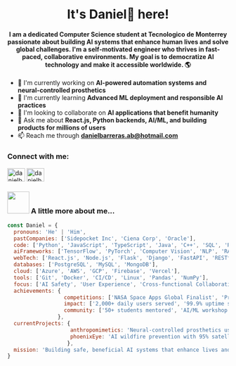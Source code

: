 <h1 align="center">It's Daniel🗿 here!</h1>
<h4 align="center">I am a dedicated Computer Science student at Tecnologico de Monterrey passionate about building AI systems that enhance human lives and solve global challenges. I'm a self-motivated engineer who thrives in fast-paced, collaborative environments. My goal is to democratize AI technology and make it accessible worldwide. 🌎</h4>

- 🔭 I'm currently working on **AI-powered automation systems and neural-controlled prosthetics**
- 🌱 I'm currently learning **Advanced ML deployment and responsible AI practices**
- 🤝 I'm looking to collaborate on **AI applications that benefit humanity**
- 💬 Ask me about **React.js, Python backends, AI/ML, and building products for millions of users**
- 📫 Reach me through **danielbarreras.ab@hotmail.com**

<h3 align="left">Connect with me:</h3>
<p align="left">
<a href="https://linkedin.com/in/danielbrmz" target="blank"><img align="center" src="https://raw.githubusercontent.com/rahuldkjain/github-profile-readme-generator/master/src/images/icons/Social/linked-in-alt.svg" alt="danielbrmz" height="30" width="40" /></a>
<a href="https://www.leetcode.com/danielbrmz" target="blank"><img align="center" src="https://raw.githubusercontent.com/rahuldkjain/github-profile-readme-generator/master/src/images/icons/Social/leet-code.svg" alt="danielbrmz" height="30" width="40" /></a>
</p>

### <img src="https://i.pinimg.com/originals/27/b2/16/27b216fa373d75906c2b8b51661d8b13.gif" width="50"> A little more about me...  

```javascript
const Daniel = {
  pronouns: 'He' | 'Him',
  pastCompanies: ['Sidepocket Inc', 'Ciena Corp', 'Oracle'],
  code: ['Python', 'JavaScript', 'TypeScript', 'Java', 'C++', 'SQL', 'Rust'],
  aiFrameworks: ['TensorFlow', 'PyTorch', 'Computer Vision', 'NLP', 'RAG Models'],
  webTech: ['React.js', 'Node.js', 'Flask', 'Django', 'FastAPI', 'RESTful APIs'],
  databases: ['PostgreSQL', 'MySQL', 'MongoDB'],
  cloud: ['Azure', 'AWS', 'GCP', 'Firebase', 'Vercel'],
  tools: ['Git', 'Docker', 'CI/CD', 'Linux', 'Pandas', 'NumPy'],
  focus: ['AI Safety', 'User Experience', 'Cross-functional Collaboration', 'Product Development'],
  achievements: {
                  competitions: ['NASA Space Apps Global Finalist', 'Prototypes for Humanity 2024 Finalist'],
                  impact: ['2,000+ daily users served', '99.9% uptime systems', 'SOC 2 compliance'],
                  community: ['50+ students mentored', 'AI/ML workshop leader', 'Algorithms Club Board']
                },
  currentProjects: {
                    anthropomimetics: 'Neural-controlled prosthetics using EEG + RAG models',
                    phoenixEye: 'AI wildfire prevention with 95% satellite image accuracy'
                   },
  mission: 'Building safe, beneficial AI systems that enhance lives and solve global challenges through responsible deployment and inclusive access.'
}
```
